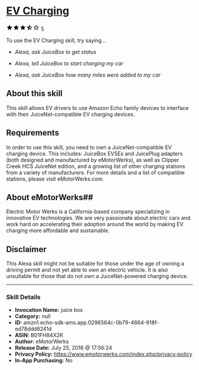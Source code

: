 # [EV Charging](http://alexa.amazon.com/#skills/amzn1.echo-sdk-ams.app.0296564c-0b79-4664-918f-ed78ddd8241d)
![3.8 stars](../../images/ic_star_black_18dp_1x.png)![3.8 stars](../../images/ic_star_black_18dp_1x.png)![3.8 stars](../../images/ic_star_black_18dp_1x.png)![3.8 stars](../../images/ic_star_half_black_18dp_1x.png)![3.8 stars](../../images/ic_star_border_black_18dp_1x.png) 5

To use the EV Charging skill, try saying...

* *Alexa, ask JuiceBox to get status*

* *Alexa, tell JuiceBox to start charging my car*

* *Alexa, ask JuiceBox how many miles were added to my car*

## About this skill ##
This skill allows EV drivers to use Amazon Echo family devices to interface with their JuiceNet-compatible EV charging devices.

## Requirements ##
In order to use this skill, you need to own a JuiceNet-compatible EV charging device. This includes: JuiceBox EVSEs and JuicePlug adapters (both designed and manufactured by eMotorWerks), as well as Clipper Creek HCS JuiceNet edition, and a growing list of other charging stations from a variety of manufacturers. For more details and a list of compatible stations, please visit eMotorWerks.com.

## About eMotorWerks##
Electric Motor Werks is a California-based company specializing in innovative EV technologies. We are very passionate about electric cars and work hard on accelerating their adoption around the world by making EV charging more affordable and sustainable.

## Disclaimer ##
This Alexa skill might not be suitable for those under the age of owning a driving permit and not yet able to own an electric vehicle. It is also unsuitable for those that do not own a JuiceNet-powered charging device.

***

### Skill Details

* **Invocation Name:** juice box
* **Category:** null
* **ID:** amzn1.echo-sdk-ams.app.0296564c-0b79-4664-918f-ed78ddd8241d
* **ASIN:** B01FH84X2K
* **Author:** eMotorWerks
* **Release Date:** July 25, 2016 @ 17:56:24
* **Privacy Policy:** https://www.emotorwerks.com/index.php/privacy-policy
* **In-App Purchasing:** No
